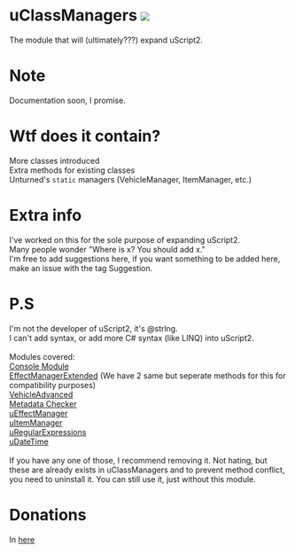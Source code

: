 # uClassManagers [![](https://img.shields.io/github/downloads/realtrollman2319/uClassManagers/total.svg)](https://github.com/realtrollman2319/uClassManagers/releases)
The module that will (ultimately???) expand uScript2.<br/>

# Note
Documentation soon, I promise.<br/>

# Wtf does it contain?
More classes introduced<br/>
Extra methods for existing classes<br/>
Unturned's `static` managers (VehicleManager, ItemManager, etc.)<br/>

# Extra info
I've worked on this for the sole purpose of expanding uScript2.<br/>
Many people wonder "Where is x? You should add x."<br/>
I'm free to add suggestions here, if you want something to be added here, make an issue with the tag Suggestion.<br/>

# P.S
I'm not the developer of uScript2, it's @strlng.<br/>
I can't add syntax, or add more C# syntax (like LINQ) into uScript2.<br/>
<br/>
Modules covered:<br/>
[Console Module](https://discord.com/channels/578652868328947744/843614954514808882/845004018526584843)<br/>
[EffectManagerExtended](https://discord.com/channels/578652868328947744/843614954514808882/851503692724568094) (We have 2 same but seperate methods for this for compatibility purposes)<br/>
[VehicleAdvanced](https://discord.com/channels/578652868328947744/843614954514808882/983334949950201886)<br/>
[Metadata Checker](https://discord.com/channels/578652868328947744/843614954514808882/1061581590951632896)<br/>
[uEffectManager](https://discord.com/channels/578652868328947744/843614954514808882/1071731574254612541)<br/>
[uItemManager](https://discord.com/channels/578652868328947744/843614954514808882/1073049873378713660)<br/>
[uRegularExpressions](https://discord.com/channels/578652868328947744/843614954514808882/1112325216274759791)<br/>
[uDateTime](https://discord.com/channels/578652868328947744/843614954514808882/1132639771949269002)<br/>
<br/>
If you have any one of those, I recommend removing it. Not hating, but these are already exists in uClassManagers and to prevent method conflict, you need to uninstall it.
You can still use it, just without this module.<br/>

# Donations
In [here](https://cgproductions-store.tebex.io/package/5222683)
